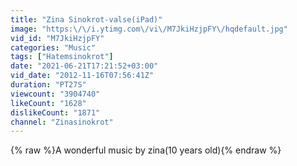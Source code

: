 ```yaml
---
title: "Zina Sinokrot-valse(iPad)"
image: "https:\/\/i.ytimg.com\/vi\/M7JkiHzjpFY\/hqdefault.jpg"
vid_id: "M7JkiHzjpFY"
categories: "Music"
tags: ["Hatemsinokrot"]
date: "2021-06-21T17:21:52+03:00"
vid_date: "2012-11-16T07:56:41Z"
duration: "PT27S"
viewcount: "3904740"
likeCount: "1628"
dislikeCount: "1871"
channel: "Zinasinokrot"
---
```

{% raw %}A wonderful music by zina(10 years old){% endraw %}

